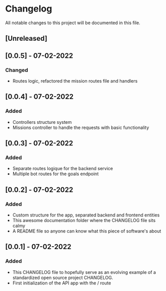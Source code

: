 
# Changelog
All notable changes to this project will be documented in this file.

## [Unreleased]

## [0.0.5] - 07-02-2022
### Changed
- Routes logic, refactored the mission routes file and handlers

## [0.0.4] - 07-02-2022
### Added
- Controllers structure system
- Missions controller to handle the requests with basic functionality

## [0.0.3] - 07-02-2022
### Added
- Separate routes logique for the backend service
- Multiple bot routes for the goals endpoint

## [0.0.2] - 07-02-2022
### Added
- Custom structure for the app, separated backend and frontend entities
- This awesome documentation folder where the CHANGELOG file sits calmy
- A README file so anyone can know what this piece of software's about

## [0.0.1] - 07-02-2022

### Added
- This CHANGELOG file to hopefully serve as an evolving example of a
  standardized open source project CHANGELOG.
- First initialization of the API app with the / route
